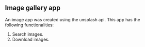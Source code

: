 ## Image gallery app
An image app was created using the unsplash api.
This app has the following functionalities:
1. Search images.
2. Download images.
